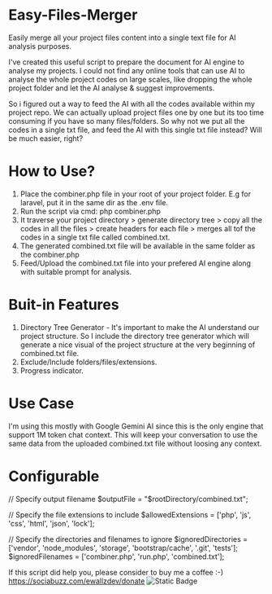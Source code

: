 # Easy-Files-Merger
Easily merge all your project files content into a single text file for AI analysis purposes.

I've created this useful script to prepare the document for AI engine to analyse my projects. I could not find any online tools that can use AI to analyse the whole project codes on large scales, like dropping the whole project folder and let the AI analyse & suggest improvements. 

So i figured out a way to feed the AI with all the codes available within my project repo. We can actually upload project files one by one but its too time consuming if you have so many files/folders. So why not we put all the codes in a single txt file, and feed the AI with this single txt file instead? Will be much easier, right?

# How to Use?
1. Place the combiner.php file in your root of your project folder. E.g for laravel, put it in the same dir as the .env file.
2. Run the script via cmd: php combiner.php
3. It traverse your project directory > generate directory tree > copy all the codes in all the files > create headers for each file > merges all tof the codes in a single txt file called combined.txt.
4. The generated combined.txt file will be available in the same folder as the combiner.php
5. Feed/Upload the combined.txt file into your prefered AI engine along with suitable prompt for analysis.

# Buit-in Features
1. Directory Tree Generator - It's important to make the AI understand our project structure. So I include the directory tree generator which will generate a nice visual of the project structure at the very beginning of combined.txt file.
2. Exclude/Include folders/files/extensions.
3. Progress indicator.

# Use Case
I'm using this mostly with Google Gemini AI since this is the only engine that support 1M token chat context. This will keep your conversation to use the same data from the uploaded combined.txt file without loosing any context.

# Configurable
// Specify output filename
$outputFile = "$rootDirectory/combined.txt";

// Specify the file extensions to include
$allowedExtensions = ['php', 'js', 'css', 'html', 'json', 'lock'];

// Specify the directories and filenames to ignore
$ignoredDirectories = ['vendor', 'node_modules', 'storage', 'bootstrap/cache', '.git', 'tests'];
$ignoredFilenames = ['combiner.php', 'run.php', 'combined.txt'];


If this script did help you, please consider to buy me a coffee :-)
https://sociabuzz.com/ewallzdev/donate
![Static Badge](https://img.shields.io/badge/buyme-coffee-brightgreen?link=https%3A%2F%2Fsociabuzz.com%2Fewallzdev%2Fdonate)


